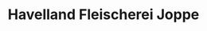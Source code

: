 ---
title: "Havelland Fleischerei Joppe"
url: /potsdam/havelland-fleischerei-joppe/
shop: Metzgerei
---
